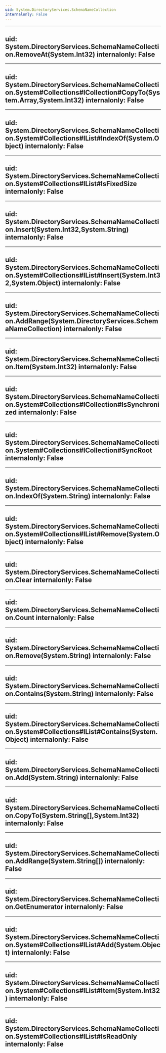 ```yaml
---
uid: System.DirectoryServices.SchemaNameCollection
internalonly: False
---
```


---
uid: System.DirectoryServices.SchemaNameCollection.RemoveAt(System.Int32)
internalonly: False
---

---
uid: System.DirectoryServices.SchemaNameCollection.System#Collections#ICollection#CopyTo(System.Array,System.Int32)
internalonly: False
---

---
uid: System.DirectoryServices.SchemaNameCollection.System#Collections#IList#IndexOf(System.Object)
internalonly: False
---

---
uid: System.DirectoryServices.SchemaNameCollection.System#Collections#IList#IsFixedSize
internalonly: False
---

---
uid: System.DirectoryServices.SchemaNameCollection.Insert(System.Int32,System.String)
internalonly: False
---

---
uid: System.DirectoryServices.SchemaNameCollection.System#Collections#IList#Insert(System.Int32,System.Object)
internalonly: False
---

---
uid: System.DirectoryServices.SchemaNameCollection.AddRange(System.DirectoryServices.SchemaNameCollection)
internalonly: False
---

---
uid: System.DirectoryServices.SchemaNameCollection.Item(System.Int32)
internalonly: False
---

---
uid: System.DirectoryServices.SchemaNameCollection.System#Collections#ICollection#IsSynchronized
internalonly: False
---

---
uid: System.DirectoryServices.SchemaNameCollection.System#Collections#ICollection#SyncRoot
internalonly: False
---

---
uid: System.DirectoryServices.SchemaNameCollection.IndexOf(System.String)
internalonly: False
---

---
uid: System.DirectoryServices.SchemaNameCollection.System#Collections#IList#Remove(System.Object)
internalonly: False
---

---
uid: System.DirectoryServices.SchemaNameCollection.Clear
internalonly: False
---

---
uid: System.DirectoryServices.SchemaNameCollection.Count
internalonly: False
---

---
uid: System.DirectoryServices.SchemaNameCollection.Remove(System.String)
internalonly: False
---

---
uid: System.DirectoryServices.SchemaNameCollection.Contains(System.String)
internalonly: False
---

---
uid: System.DirectoryServices.SchemaNameCollection.System#Collections#IList#Contains(System.Object)
internalonly: False
---

---
uid: System.DirectoryServices.SchemaNameCollection.Add(System.String)
internalonly: False
---

---
uid: System.DirectoryServices.SchemaNameCollection.CopyTo(System.String[],System.Int32)
internalonly: False
---

---
uid: System.DirectoryServices.SchemaNameCollection.AddRange(System.String[])
internalonly: False
---

---
uid: System.DirectoryServices.SchemaNameCollection.GetEnumerator
internalonly: False
---

---
uid: System.DirectoryServices.SchemaNameCollection.System#Collections#IList#Add(System.Object)
internalonly: False
---

---
uid: System.DirectoryServices.SchemaNameCollection.System#Collections#IList#Item(System.Int32)
internalonly: False
---

---
uid: System.DirectoryServices.SchemaNameCollection.System#Collections#IList#IsReadOnly
internalonly: False
---
